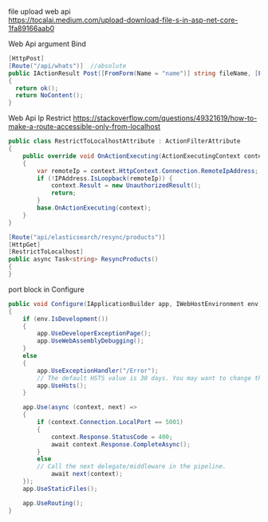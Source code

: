 file upload web api  
https://tocalai.medium.com/upload-download-file-s-in-asp-net-core-1fa89166aab0

Web Api argument Bind
~~~cs
[HttpPost]
[Route("/api/whats")]  //absolute
public IActionResult Post([FromForm(Name = "name")] string fileName, [FromForm(Name = "file")]IFormFile file)
{
  return ok();
  return NoContent();
}
~~~

Web Api Ip Restrict 
https://stackoverflow.com/questions/49321619/how-to-make-a-route-accessible-only-from-localhost
~~~cs
public class RestrictToLocalhostAttribute : ActionFilterAttribute
{
    public override void OnActionExecuting(ActionExecutingContext context)
    {
        var remoteIp = context.HttpContext.Connection.RemoteIpAddress;
        if (!IPAddress.IsLoopback(remoteIp)) {
            context.Result = new UnauthorizedResult();
            return;
        }
        base.OnActionExecuting(context);
    }
}

[Route("api/elasticsearch/resync/products")]
[HttpGet]
[RestrictToLocalhost]
public async Task<string> ResyncProducts()
{
}

~~~

port block in Configure 
~~~cs
public void Configure(IApplicationBuilder app, IWebHostEnvironment env)
{
    if (env.IsDevelopment())
    {
        app.UseDeveloperExceptionPage();
        app.UseWebAssemblyDebugging();
    }
    else
    {
        app.UseExceptionHandler("/Error");
        // The default HSTS value is 30 days. You may want to change this for production scenarios, see https://aka.ms/aspnetcore-hsts.
        app.UseHsts();
    }

    app.Use(async (context, next) =>
    {
        if (context.Connection.LocalPort == 5001)
        {
            context.Response.StatusCode = 400;
            await context.Response.CompleteAsync();
        }
        else
        // Call the next delegate/middleware in the pipeline.
            await next(context);
    });
    app.UseStaticFiles();

    app.UseRouting();
}
~~~
